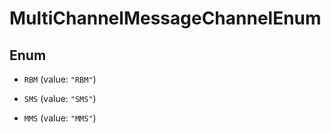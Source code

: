 

# MultiChannelMessageChannelEnum

## Enum


* `RBM` (value: `"RBM"`)

* `SMS` (value: `"SMS"`)

* `MMS` (value: `"MMS"`)



